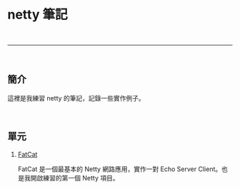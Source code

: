 # netty 筆記

<br>

-----------------------

<br>


## 簡介

這裡是我練習 netty 的筆記，記錄一些實作例子。

<br>

## 單元

1. [FatCat](./fatcat)

	FatCat 是一個最基本的 Netty 網路應用，實作一對 Echo Server Client。也是我開啟練習的第一個 Netty 項目。